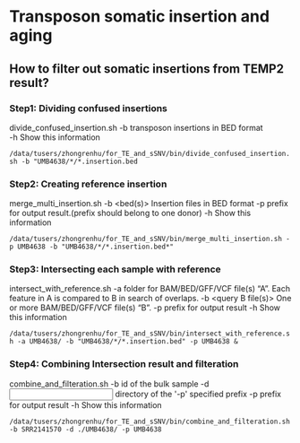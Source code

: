 # Transposon somatic insertion and aging

## How to filter out somatic insertions from TEMP2 result?
### Step1: Dividing confused insertions
divide_confused_insertion.sh
        -b <beds>       transposon insertions in BED format        
        -h      Show this information

`/data/tusers/zhongrenhu/for_TE_and_sSNV/bin/divide_confused_insertion.sh -b "UMB4638/*/*.insertion.bed`

### Step2: Creating reference insertion
merge_multi_insertion.sh
        -b <bed(s)>     Insertion files in BED format
        -p <prefix>     prefix for output result.(prefix should belong to one donor)
        -h      Show this information

`/data/tusers/zhongrenhu/for_TE_and_sSNV/bin/merge_multi_insertion.sh -p UMB4638 -b "UMB4638/*/*.insertion.bed*"`

### Step3: Intersecting each sample with reference
intersect_with_reference.sh
        -a <query A file dir>   folder for BAM/BED/GFF/VCF file(s) “A”. Each feature in A is compared to B in search of overlaps.
        -b <query B file(s)>    One or more BAM/BED/GFF/VCF file(s) “B”.
        -p <prefix>     prefix for output result
        -h      Show this information

`/data/tusers/zhongrenhu/for_TE_and_sSNV/bin/intersect_with_reference.sh -a UMB4638/ -b "UMB4638/*/*.insertion.bed" -p UMB4638 &`

### Step4: Combining Intersection result and filteration
combine_and_filteration.sh
        -b <bulk id>    id of the bulk sample
        -d <input dir>  directory of the '-p' specified prefix
        -p <prefix>     prefix for output result
        -h      Show this information

`/data/tusers/zhongrenhu/for_TE_and_sSNV/bin/combine_and_filteration.sh -b SRR2141570 -d ./UMB4638/ -p UMB4638`
